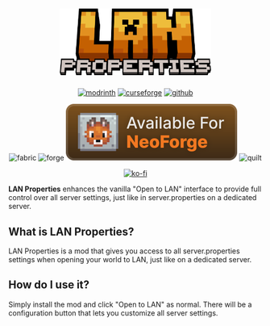 <h1 align="center">
  <img src=".github/logo.png" alt="lan properties thumbnail" width="300">
</h1>

<div align="center">

[![modrinth](https://cdn.jsdelivr.net/npm/@intergrav/devins-badges@3/assets/cozy/available/modrinth_vector.svg)](https://modrinth.com/mod/lan-properties)
[![curseforge](https://cdn.jsdelivr.net/npm/@intergrav/devins-badges@3/assets/cozy/available/curseforge_vector.svg)]()
[![github](https://cdn.jsdelivr.net/npm/@intergrav/devins-badges@3/assets/cozy/available/github_vector.svg)](https://github.com/xhyrom/lan-properties)

![fabric](https://cdn.jsdelivr.net/npm/@intergrav/devins-badges@3/assets/cozy/supported/fabric_vector.svg)
![forge](https://cdn.jsdelivr.net/npm/@intergrav/devins-badges@3/assets/cozy/supported/forge_vector.svg)
![neoforge](https://raw.githubusercontent.com/Hyperbole-Devs/vectors/8494ec1ac495cfb481dc7e458356325510933eb0/assets/cozy/supported/neoforge_vector.svg)
![quilt](https://cdn.jsdelivr.net/npm/@intergrav/devins-badges@3/assets/cozy/supported/quilt_vector.svg)

[![ko-fi](https://cdn.jsdelivr.net/npm/@intergrav/devins-badges@3/assets/cozy/donate/kofi-singular-alt_vector.svg)](https://ko-fi.com/xhyrom)

</div>

**LAN Properties** enhances the vanilla "Open to LAN" interface to provide full control over all server settings, just like in server.properties on a dedicated server.

## What is LAN Properties?

LAN Properties is a mod that gives you access to all server.properties settings when opening your world to LAN, just like on a dedicated server.

## How do I use it?

Simply install the mod and click "Open to LAN" as normal. There will be a configuration button that lets you customize all server settings.